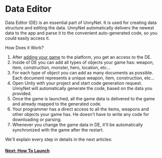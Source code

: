 # Data Editor

Data Editor (DE) is an essential part of UnnyNet. It is used for creating data structure and editing the data.
UnnyNet automatically delivers the newest data to the app and parse it to the convenient auto-generated code, so you could easily access it.

How Does it Work?

1. After [adding your game](/basic/basic) to the platform, you get an access to the DE. 
2. Inside of DE you can add all types of objects your game has: weapon, item, construction, monster, hero, location, etc...
3. For each type of object you can add as many documents as possible. Each document represents a unique weapon, item, construction, etc...
4. Open Unity with your project and start code generation request. UnnyNet will automatically generate the code, based on the data you provided.
5. Once the game is launched, all the game data is delivered to the game and already mapped to the generated code.
6. Your programmer has a direct access to all the items, weapons and other objects your game has. He doesn't have to write any code for downloading or parsing.
7. Whenever you change the game data in DE, it'll be automatically synchronized with the game after the restart.

We'll explain every step in details in the next articles: 

#### [Next: How To Launch](/data_editor/getting_started/how_to_launch)
